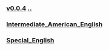 ### [v0.0.4](https://github.com/littleflute/english/edit/master/Issues/mp3/voa/readme.md) [..](..)
### [Intermediate_American_English](Intermediate_American_English)
### [Special_English](Special_English)

